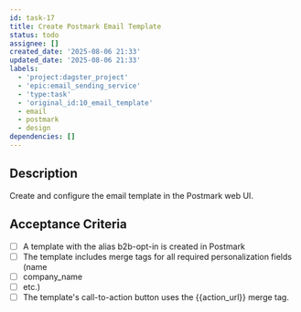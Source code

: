 ```yaml
---
id: task-17
title: Create Postmark Email Template
status: todo
assignee: []
created_date: '2025-08-06 21:33'
updated_date: '2025-08-06 21:33'
labels:
  - 'project:dagster_project'
  - 'epic:email_sending_service'
  - 'type:task'
  - 'original_id:10_email_template'
  - email
  - postmark
  - design
dependencies: []
---
```


## Description

Create and configure the email template in the Postmark web UI.

## Acceptance Criteria

- [ ] A template with the alias b2b-opt-in is created in Postmark
- [ ] The template includes merge tags for all required personalization fields (name
- [ ] company_name
- [ ] etc.)
- [ ] The template's call-to-action button uses the {{action_url}} merge tag.

